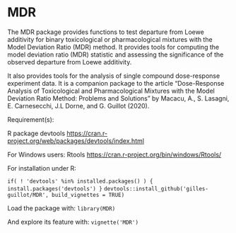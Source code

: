 # MDR
The MDR package provides functions to test departure from Loewe additivity for binary toxicological or pharmacological mixtures with the Model Deviation Ratio (MDR) method.
It provides tools for computing the model deviation ratio (MDR) statistic and assessing the significance 
of the observed departure from Loewe additivity. 

It also provides tools for the analysis of single compound dose-response experiment data. 
It is a companion package to the article “Dose-Response Analysis of Toxicological and Pharmacological Mixtures with the Model Deviation Ratio Method: Problems and
Solutions” by Macacu, A., S. Lasagni, E. Carnesecchi, J.L Dorne, and G. Guillot (2020). 

Requirement(s): 

R package devtools https://cran.r-project.org/web/packages/devtools/index.html

For Windows users: Rtools  https://cran.r-project.org/bin/windows/Rtools/

For installation under R: 

`if( ! 'devtools' %in% installed.packages() )
  { install.packages('devtools') }`
`devtools::install_github('gilles-guillot/MDR', build_vignettes = TRUE)`

Load the package with: 
`library(MDR)`

And explore its feature with:
`vignette('MDR')`
